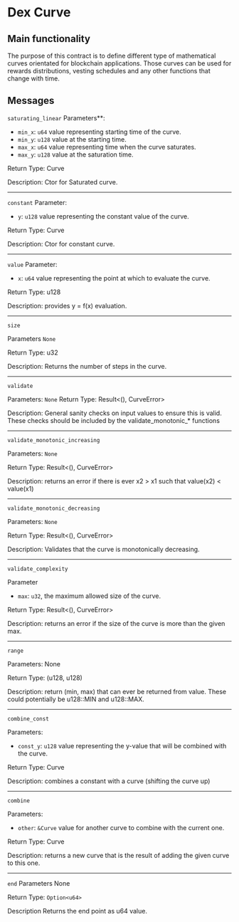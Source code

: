 # Dex Curve

## Main functionality
The purpose of this contract is to define different type of mathematical curves orientated for blockchain applications. Those curves can be used for rewards distributions, vesting schedules and any other functions that change with time.

## Messages

`saturating_linear`
Parameters**:
- `min_x`: `u64` value representing starting time of the curve.
- `min_y`: `u128` value at the starting time.
- `max_x`: `u64` value representing time when the curve saturates.
- `max_y`: `u128` value at the saturation time.

Return Type:
Curve

Description:
Ctor for Saturated curve.

<hr>

`constant`
Parameter:
- `y`: `u128` value representing the constant value of the curve.

Return Type:
Curve

Description:
Ctor for constant curve.

<hr>

`value`
Parameter:
- `x`: `u64` value representing the point at which to evaluate the curve.
 
Return Type:
u128

Description:
provides y = f(x) evaluation.

<hr>

`size`

Parameters
`None`

Return Type: 
u32

Description: 
Returns the number of steps in the curve.

<hr>

`validate`

Parameters:
`None`
Return Type: 
Result<(), CurveError>

Description:
General sanity checks on input values to ensure this is valid. These checks should be included by the validate_monotonic_* functions

<hr>

`validate_monotonic_increasing`

Parameters:
`None`

Return Type: 
Result<(), CurveError>

Description: 
returns an error if there is ever x2 > x1 such that value(x2) < value(x1)

<hr>

`validate_monotonic_decreasing`

Parameters:
`None`

Return Type:
Result<(), CurveError>

Description:
Validates that the curve is monotonically decreasing.

<hr>

`validate_complexity`

Parameter
- `max`: `u32`, the maximum allowed size of the curve.

Return Type:
Result<(), CurveError>

Description:
returns an error if the size of the curve is more than the given max.

<hr>

`range`

Parameters:
None

Return Type:
(u128, u128)

Description:
return (min, max) that can ever be returned from value. These could potentially be u128::MIN and u128::MAX.

<hr>

`combine_const`

Parameters:
- `const_y`: `u128` value representing the y-value that will be combined with the curve.

Return Type:
Curve

Description:
combines a constant with a curve (shifting the curve up)

<hr>

`combine`

Parameters:
- `other`: `&Curve` value for another curve to combine with the current one.

Return Type:
Curve

Description:
returns a new curve that is the result of adding the given curve to this one.

<hr>

`end`
Parameters
None

Return Type:
`Option<u64>`

Description
Returns the end point as u64 value.
